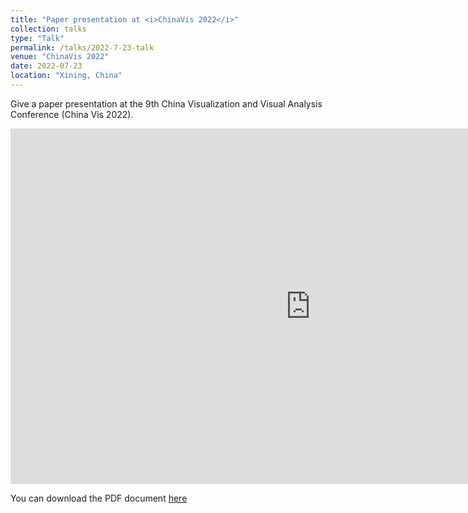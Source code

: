 ```yaml
---
title: "Paper presentation at <i>ChinaVis 2022</i>"
collection: talks
type: "Talk"
permalink: /talks/2022-7-23-talk
venue: "ChinaVis 2022"
date: 2022-07-23
location: "Xining, China"
---
```


Give a paper presentation at the 9th China Visualization and Visual Analysis Conference (China Vis 2022).  

<iframe src="http://isYunchaoWang.github.io/files/iswyc_talk_chinavis2022.pptx" width="960" height="569" frameborder="0" marginheight="0" marginwidth="0">Loading...</iframe>


You can download the PDF document [here](http://isYunchaoWang.github.io/files/iswyc_talk_chinavis2022.pptx)
